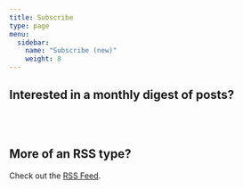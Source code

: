 ```yaml
---
title: Subscribe
type: page
menu:
  sidebar:
    name: "Subscribe (new)"
    weight: 8
---
```


## Interested in a monthly digest of posts?

<script type="text/javascript" src="https://static.mailerlite.com/data/webforms/814910/a3h4l0.js?v2"></script>

<br />
<br />

## More of an RSS type?

Check out the <a href="/index.xml">RSS Feed</a>.
